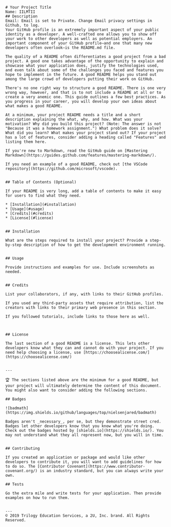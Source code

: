
    # Your Project Title
    Name: IILMTII
    ## Description 
    Email: Email is set to Private. Change Email privacy settings in Github, to log.
    Your GitHub profile is an extremely important aspect of your public identity as a developer. A well-crafted one allows you to show off your work to other developers as well as potential employers. An important component of your GitHub profile—and one that many new developers often overlook—is the README.md file.
    
    The quality of a README often differentiates a good project from a bad project. A good one takes advantage of the opportunity to explain and showcase what your application does, justify the technologies used, and even talk about some of the challenges you faced and features you hope to implement in the future. A good README helps you stand out among the large crowd of developers putting their work on GitHub.
    
    There's no one right way to structure a good README. There is one very wrong way, however, and that is to not include a README at all or to create a very anemic one. This guide outlines a few best practices. As you progress in your career, you will develop your own ideas about what makes a good README.
    
    At a minimum, your project README needs a title and a short description explaining the what, why, and how. What was your motivation? Why did you build this project? (Note: The answer is not "Because it was a homework assignment.") What problem does it solve? What did you learn? What makes your project stand out? If your project has a lot of features, consider adding a heading called "Features" and listing them here.
    
    If you're new to Markdown, read the GitHub guide on [Mastering Markdown](https://guides.github.com/features/mastering-markdown/).
    
    If you need an example of a good README, check out [the VSCode repository](https://github.com/microsoft/vscode).
    
    
    ## Table of Contents (Optional)
    
    If your README is very long, add a table of contents to make it easy for users to find what they need.
    
    * [Installation](#installation)
    * [Usage](#usage)
    * [Credits](#credits)
    * [License](#license)
    
    
    ## Installation
    
    What are the steps required to install your project? Provide a step-by-step description of how to get the development environment running.
    
    
    ## Usage 
    
    Provide instructions and examples for use. Include screenshots as needed. 
    
    
    ## Credits
    
    List your collaborators, if any, with links to their GitHub profiles.
    
    If you used any third-party assets that require attribution, list the creators with links to their primary web presence in this section.
    
    If you followed tutorials, include links to those here as well.
    
    
    
    ## License
    
    The last section of a good README is a license. This lets other developers know what they can and cannot do with your project. If you need help choosing a license, use [https://choosealicense.com/](https://choosealicense.com/)
    
    
    ---
    
    🏆 The sections listed above are the minimum for a good README, but your project will ultimately determine the content of this document. You might also want to consider adding the following sections.
    
    ## Badges
    
    ![badmath](https://img.shields.io/github/languages/top/nielsenjared/badmath)
    
    Badges aren't _necessary_, per se, but they demonstrate street cred. Badges let other developers know that you know what you're doing. Check out the badges hosted by [shields.io](https://shields.io/). You may not understand what they all represent now, but you will in time.
    
    
    ## Contributing
    
    If you created an application or package and would like other developers to contribute it, you will want to add guidelines for how to do so. The [Contributor Covenant](https://www.contributor-covenant.org/) is an industry standard, but you can always write your own.
    
    ## Tests
    
    Go the extra mile and write tests for your application. Then provide examples on how to run them.
    
    
    ---
    © 2019 Trilogy Education Services, a 2U, Inc. brand. All Rights Reserved.
